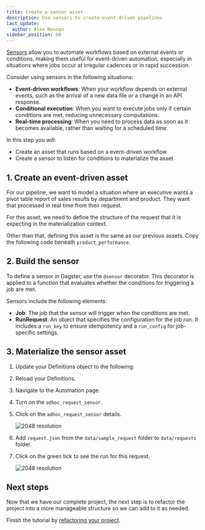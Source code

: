 ```yaml
---
title: Create a sensor asset
description: Use sensors to create event driven pipelines
last_update:
  author: Alex Noonan
sidebar_position: 60
---
```


[Sensors](/guides/automate/sensors) allow you to automate workflows based on external events or conditions, making them useful for event-driven automation, especially in situations where jobs occur at irregular cadences or in rapid succession.

Consider using sensors in the following situations:
- **Event-driven workflows**: When your workflow depends on external events, such as the arrival of a new data file or a change in an API response.
- **Conditional execution**: When you want to execute jobs only if certain conditions are met, reducing unnecessary computations.
- **Real-time processing**: When you need to process data as soon as it becomes available, rather than waiting for a scheduled time.

In this step you will:

- Create an asset that runs based on a event-driven workflow
- Create a sensor to listen for conditions to materialize the asset

## 1. Create an event-driven asset

For our pipeline, we want to model a situation where an executive wants a pivot table report of sales results by department and product. They want that processed in real time from their request.

For this asset, we need to define the structure of the request that it is expecting in the materialization context. 

Other than that, defining this asset is the same as our previous assets. Copy the following code beneath `product_performance`.

<CodeExample path="docs_beta_snippets/docs_beta_snippets/guides/tutorials/etl_tutorial/etl_tutorial/definitions.py" language="python" lineStart="275" lineEnd="312"/>

## 2. Build the sensor

To define a sensor in Dagster, use the `@sensor` decorator. This decorator is applied to a function that evaluates whether the conditions for triggering a job are met.

Sensors include the following elements:

- **Job**: The job that the sensor will trigger when the conditions are met.
- **RunRequest**: An object that specifies the configuration for the job run. It includes a `run_key` to ensure idempotency and a `run_config` for job-specific settings.

<CodeExample path="docs_beta_snippets/docs_beta_snippets/guides/tutorials/etl_tutorial/etl_tutorial/definitions.py" language="python" lineStart="314" lineEnd="355"/>

## 3. Materialize the sensor asset

1. Update your Definitions object to the following:

<CodeExample path="docs_beta_snippets/docs_beta_snippets/guides/tutorials/etl_tutorial/etl_tutorial/definitions.py" language="python" lineStart="357" lineEnd="373"/>

2. Reload your Definitions.

3. Navigate to the Automation page.

4. Turn on the `adhoc_request_sensor`.

5. Click on the `adhoc_request_sensor` details.

   ![2048 resolution](/images/tutorial/etl-tutorial/sensor-evaluation.png)

6. Add `request.json` from the `data/sample_request` folder to `data/requests` folder.

7. Click on the green tick to see the run for this request. 

   ![2048 resolution](/images/tutorial/etl-tutorial/sensor-asset-run.png)


## Next steps

Now that we have our complete project, the next step is to refactor the project into a more manageable structure so we can add to it as needed.

Finish the tutorial by [refactoring your project](refactor-your-project).
